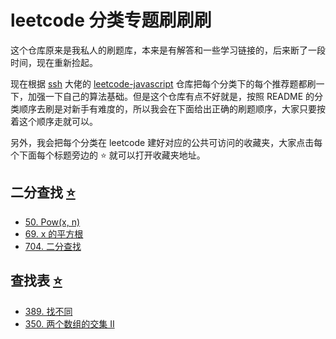 # leetcode 分类专题刷刷刷

这个仓库原来是我私人的刷题库，本来是有解答和一些学习链接的，后来断了一段时间，现在重新捡起。

现在根据 [ssh](https://github.com/sl1673495) 大佬的 [leetcode-javascript](https://github.com/sl1673495/leetcode-javascript) 仓库把每个分类下的每个推荐题都刷一下，加强一下自己的算法基础。但是这个仓库有点不好就是，按照 README 的分类顺序去刷是对新手有难度的，所以我会在下面给出正确的刷题顺序，大家只要按着这个顺序走就可以。

另外，我会把每个分类在 leetcode 建好对应的公共可访问的收藏夹，大家点击每个下面每个标题旁边的 ⭐️ 就可以打开收藏夹地址。

## 二分查找 [⭐️](https://leetcode-cn.com/problem-list/eX9fB8Ea)

- [50. Pow(x, n)](https://leetcode-cn.com/problems/powx-n/)
- [69. x 的平方根](https://leetcode-cn.com/problems/sqrtx/)
- [704. 二分查找](https://leetcode-cn.com/problems/binary-search/)

## 查找表 [⭐️](https://leetcode-cn.com/problem-list/KYFPLOXw)

- [389. 找不同](https://leetcode-cn.com/problems/find-the-difference/)
- [350. 两个数组的交集 II](https://leetcode-cn.com/problems/intersection-of-two-arrays-ii/)
